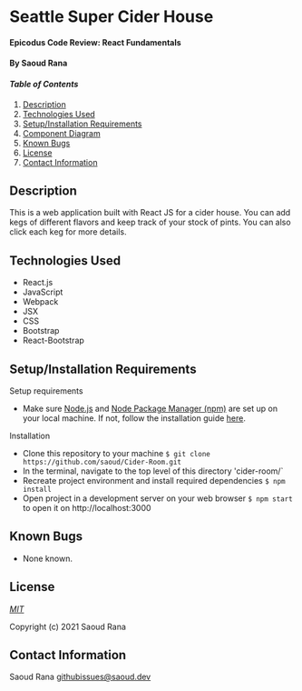 # Seattle Super Cider House

#### Epicodus Code Review: React Fundamentals

#### By Saoud Rana
#### _Table of Contents_

1. [Description](#description)
2. [Technologies Used](#technologies)
3. [Setup/Installation Requirements](#setup)
4. [Component Diagram](#diagram)
5. [Known Bugs](#bugs)
6. [License](#license)
7. [Contact Information](#contact)

## Description <a id="description"></a>

This is a web application built with React JS for a cider house. You can add kegs of different flavors and keep track of your stock of pints. You can also click each keg for more details.

## Technologies Used <a id="technologies"></a>

- React.js
- JavaScript
- Webpack
- JSX
- CSS
- Bootstrap
- React-Bootstrap

## Setup/Installation Requirements <a id="setup"></a>

Setup requirements

- Make sure [Node.js](https://nodejs.org/en/) and [Node Package Manager (npm)](https://www.npmjs.com/) are set up on your local machine. If not, follow the installation guide [here](https://www.learnhowtoprogram.com/intermediate-javascript/getting-started-with-javascript/installing-node-js).

Installation

- Clone this repository to your machine `$ git clone https://github.com/saoud/Cider-Room.git`
- In the terminal, navigate to the top level of this directory 'cider-room/`
- Recreate project environment and install required dependencies `$ npm install`
- Open project in a development server on your web browser `$ npm start` to open it on http://localhost:3000


## Known Bugs <a id="bugs"></a>

- None known.

## License <a id="license"></a>

_[MIT](https://choosealicense.com/licenses/mit/)_

Copyright (c) 2021 Saoud Rana

## Contact Information <a id="contact"></a>

Saoud Rana githubissues@saoud.dev